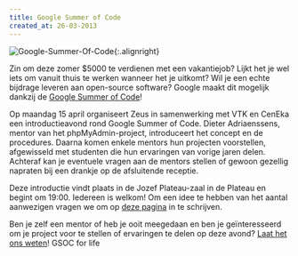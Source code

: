 ```yaml
---
title: Google Summer of Code
created_at: 26-03-2013
---
```


![Google-Summer-Of-Code](https://zeus.ugent.be/wp-content/uploads/2013/03/Google-Summer-Of-Code-212x300.png){:.alignright}

Zin om deze zomer $5000 te verdienen met een vakantiejob? Lijkt het je wel iets om vanuit thuis te werken wanneer het je uitkomt? Wil je een echte bijdrage leveren aan open-source software? Google maakt dit mogelijk dankzij de [Google Summer of Code](https://developers.google.com/open-source/soc/)!

Op maandag 15 april organiseert Zeus in samenwerking met VTK en CenEka een introductieavond rond Google Summer of Code. Dieter Adriaenssens, mentor van het phpMyAdmin-project, introduceert het concept en de procedures. Daarna komen enkele mentors hun projecten voorstellen, afgewisseld met studenten die hun ervaringen van vorige jaren delen. Achteraf kan je eventuele vragen aan de mentors stellen of gewoon gezellig napraten bij een drankje op de afsluitende receptie.

Deze introductie vindt plaats in de Jozef Plateau-zaal in de Plateau en begint om 19:00\. Iedereen is welkom! Om een idee te hebben van het aantal aanwezigen vragen we om op [deze pagina](https://vtk.ugent.be/activities/2013/04/15/infosessie-google-summer-code/#subscription) in te schrijven.

Ben je zelf een mentor of heb je ooit meegedaan en ben je geïnteresseerd om je project voor te stellen of ervaringen te delen op deze avond? [Laat het ons weten](https://zeus.ugent.be/contact/ "Contact")! GSOC for life
